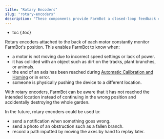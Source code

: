 ```yaml
---
title: "Rotary Encoders"
slug: "rotary-encoders"
description: "These components provide FarmBot a closed-loop feedback control system"
---
```


* toc
{:toc}

Rotary encoders attached to the back of each motor constantly monitor FarmBot's position. This enables FarmBot to know when:

* a motor is not moving due to incorrect speed settings or lack of power.
* it has collided with an object such as dirt on the tracks, plant branches, or animals.
* the end of an axis has been reached during [Automatic Calibration and Homing](../Additional-Information/calibration-and-homing.md) or in error.
* someone is physically pushing the device to a different location.

With rotary encoders, FarmBot can be aware that it has not reached the intended location instead of continuing in the wrong position and accidentally destroying the whole garden.

In the future, rotary encoders could be used to:

* send a notification when something goes wrong.
* send a photo of an obstruction such as a fallen branch.
* record a path inputted by moving the axes by hand to replay later.

